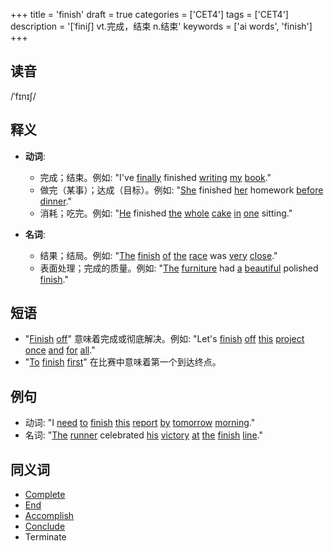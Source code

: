 +++
title = 'finish'
draft = true
categories = ['CET4']
tags = ['CET4']
description = '[ˈfini∫] vt.完成，结束 n.结束'
keywords = ['ai words', 'finish']
+++

## 读音
/ˈfɪnɪʃ/

## 释义
- **动词**:
  - 完成；结束。例如: "I've [finally](/zh/post/finally/) finished [writing](/zh/post/writing/) [my](/zh/post/my/) [book](/zh/post/book/)."
  - 做完（某事）；达成（目标）。例如: "[She](/zh/post/she/) finished [her](/zh/post/her/) homework [before](/zh/post/before/) [dinner](/zh/post/dinner/)."
  - 消耗；吃完。例如: "[He](/zh/post/he/) finished [the](/zh/post/the/) [whole](/zh/post/whole/) [cake](/zh/post/cake/) [in](/zh/post/in/) [one](/zh/post/one/) sitting."

- **名词**:
  - 结果；结局。例如: "[The](/zh/post/the/) [finish](/zh/post/finish/) [of](/zh/post/of/) [the](/zh/post/the/) [race](/zh/post/race/) was [very](/zh/post/very/) [close](/zh/post/close/)."
  - 表面处理；完成的质量。例如: "[The](/zh/post/the/) [furniture](/zh/post/furniture/) had [a](/zh/post/a/) [beautiful](/zh/post/beautiful/) polished [finish](/zh/post/finish/)."

## 短语
- "[Finish](/zh/post/finish/) [off](/zh/post/off/)" 意味着完成或彻底解决。例如: "Let's [finish](/zh/post/finish/) [off](/zh/post/off/) [this](/zh/post/this/) [project](/zh/post/project/) [once](/zh/post/once/) [and](/zh/post/and/) [for](/zh/post/for/) [all](/zh/post/all/)."
- "[To](/zh/post/to/) [finish](/zh/post/finish/) [first](/zh/post/first/)" 在比赛中意味着第一个到达终点。

## 例句
- 动词: "I [need](/zh/post/need/) [to](/zh/post/to/) [finish](/zh/post/finish/) [this](/zh/post/this/) [report](/zh/post/report/) [by](/zh/post/by/) [tomorrow](/zh/post/tomorrow/) [morning](/zh/post/morning/)."
- 名词: "[The](/zh/post/the/) [runner](/zh/post/runner/) celebrated [his](/zh/post/his/) [victory](/zh/post/victory/) [at](/zh/post/at/) [the](/zh/post/the/) [finish](/zh/post/finish/) [line](/zh/post/line/)."

## 同义词
- [Complete](/zh/post/complete/)
- [End](/zh/post/end/)
- [Accomplish](/zh/post/accomplish/)
- [Conclude](/zh/post/conclude/)
- Terminate
